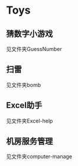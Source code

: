 # Toys

## 猜数字小游戏

见文件夹GuessNumber

## 扫雷

见文件夹bomb

## Excel助手

见文件夹Excel-help

## 机房服务管理

见文件夹computer-manage

